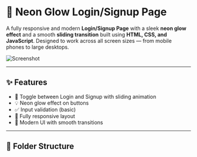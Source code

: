 # 🔐 Neon Glow Login/Signup Page

A fully responsive and modern **Login/Signup Page** with a sleek **neon glow effect** and a smooth **sliding transition** built using **HTML, CSS, and JavaScript**. Designed to work across all screen sizes — from mobile phones to large desktops.

![Screenshot](screenshot.png) <!-- Add your screenshot file in the repo -->

---

## ✨ Features

- 🔄 Toggle between Login and Signup with sliding animation
- 💡 Neon glow effect on buttons
- ✅ Input validation (basic)
- 📱 Fully responsive layout
- 🎨 Modern UI with smooth transitions

---

## 📁 Folder Structure
